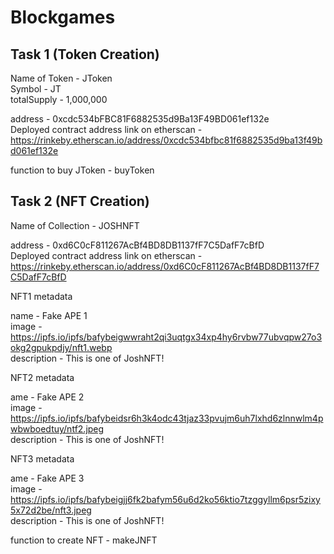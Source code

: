 # Blockgames

## Task 1 (Token Creation)

Name of Token - JToken <br>
Symbol - JT<br>
totalSupply - 1,000,000<br>

address - 0xcdc534bFBC81F6882535d9Ba13F49BD061ef132e <br>
Deployed contract address link on etherscan - https://rinkeby.etherscan.io/address/0xcdc534bfbc81f6882535d9ba13f49bd061ef132e<br>

function to buy JToken - buyToken <br>

## Task 2 (NFT Creation)

Name of Collection - JOSHNFT <br>

address - 0xd6C0cF811267AcBf4BD8DB1137fF7C5DafF7cBfD <br>
Deployed contract address link on etherscan - https://rinkeby.etherscan.io/address/0xd6C0cF811267AcBf4BD8DB1137fF7C5DafF7cBfD <br>

NFT1 metadata <br>

name - Fake APE 1 <br>
image - https://ipfs.io/ipfs/bafybeigwwraht2qi3uqtgx34xp4hy6rvbw77ubvqpw27o3okg2gpukpdjy/nft1.webp <br>
description - This is one of JoshNFT! <br>

NFT2 metadata <br>

ame - Fake APE 2 <br>
image - https://ipfs.io/ipfs/bafybeidsr6h3k4odc43tjaz33pvujm6uh7lxhd6zlnnwlm4pwbwboedtuy/ntf2.jpeg <br>
description - This is one of JoshNFT! <br>

NFT3 metadata <br>

ame - Fake APE 3 <br>
image - https://ipfs.io/ipfs/bafybeigjj6fk2bafym56u6d2ko56ktio7tzggyllm6psr5zixy5x72d2be/nft3.jpeg <br>
description - This is one of JoshNFT! <br>

function to create NFT - makeJNFT <br>
